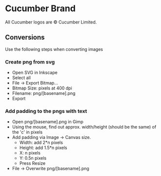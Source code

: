 # Cucumber Brand

All Cucumber logos are © Cucumber Limited.

## Conversions

Use the following steps when converting images

### Create png from svg

* Open SVG in Inkscape
* Select all
* File -> Export Bitmap...
* Bitmap Size: pixels at 400 dpi
* Filename: png/[basename].png
* Export

### Add padding to the pngs with text

* Open png/[basename].png in Gimp
* Using the mouse, find out approx. width/height (should be the same) of the 'c' in pixels
* Add padding via Image -> Canvas size.
  * Width: add 2*n pixels
  * Height: add 1.5*n pixels
  * X: n pixels
  * Y: 0.5n pixels
  * Press Resize
* File -> Overwrite png/[basename].png
